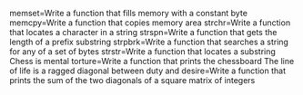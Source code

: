 memset=Write a function that fills memory with a constant byte
memcpy=Write a function that copies memory area
strchr=Write a function that locates a character in a string
strspn=Write a function that gets the length of a prefix substring
strpbrk=Write a function that searches a string for any of a set of bytes
strstr=Write a function that locates a substring
Chess is mental torture=Write a function that prints the chessboard
The line of life is a ragged diagonal between duty and desire=Write a function that prints the sum of the two diagonals of a square matrix of integers


